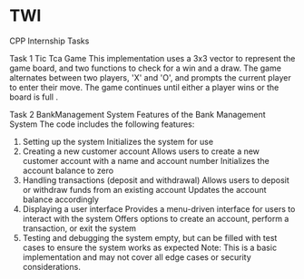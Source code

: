 # TWI
CPP Internship Tasks

Task 1
Tic Tca  Game
This implementation uses a 3x3 vector to represent the game board, and two functions to check for a win and a draw. The game alternates between two players, 'X' and 'O', and prompts the current player to enter their move. The game continues until either a player wins or the board is full .

Task 2
BankManagement System 
Features of the Bank Management System
The code includes the following features:

1. Setting up the system
Initializes the system for use
2. Creating a new customer account
Allows users to create a new customer account with a name and account number
Initializes the account balance to zero
3. Handling transactions (deposit and withdrawal)
Allows users to deposit or withdraw funds from an existing account
Updates the account balance accordingly
4. Displaying a user interface
Provides a menu-driven interface for users to interact with the system
Offers options to create an account, perform a transaction, or exit the system
5. Testing and debugging the system
 empty, but can be filled with test cases to ensure the system works as expected
Note: This is a basic implementation and may not cover all edge cases or security considerations.





